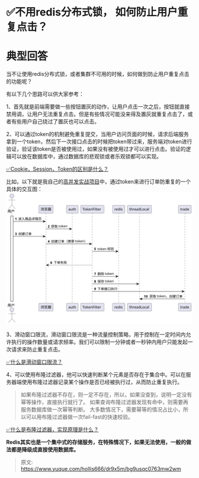 # ✅不用redis分布式锁， 如何防止用户重复点击？


# 典型回答

当不让使用redis分布式锁，或者集群不可用的时候，如何做到防止用户重复点击的功能呢？

有以下几个思路可以供大家参考：

1、首先就是前端需要做一些按钮置灰的动作，让用户点击一次之后，按钮就直接禁用调，让用户无法重复点击。但是有些情况可能没来得及置灰就重复点击了，或者有些用户自己绕过了置灰也可以点击。

2、可以通过token的机制避免重复提交，当用户访问页面的时候，请求后端服务拿到一个token，然后下一次接口点击的时候把token带过来，服务端对token进行验证，验证该token是否被使用过，如果没有被使用过才可以进行点击。验证的逻辑可以放在数据库中，通过数据库的悲观锁或者乐观锁都可以实现。

[✅Cookie，Session，Token的区别是什么？](https://www.yuque.com/hollis666/dr9x5m/chxc9y?view=doc_embed)

比如，以下就是我自己的[高并发实战项目](http://nfturbo.wiki/nfturbo/)中，通过token来进行订单防重复的一个具体的交互图：
![image.png](./img/qLZ2AGVY3K5N605s/1723718746190-1b0baf96-76fc-48dc-bec3-080280cde501-190447.svg)

3、滑动窗口限流，滑动窗口限流是一种流量控制策略，用于控制在一定时间内允许执行的操作数量或请求频率。我们可以限制一分钟或者一秒钟内用户只能发起一次请求来防止重复点击。

[✅什么是滑动窗口限流？](https://www.yuque.com/hollis666/dr9x5m/hvuigwzxls4qd3sy?view=doc_embed)

4、可以使用布隆过滤器，他可以快速判断某个元素是否存在于集合中。可以在服务器端使用布隆过滤器记录某个操作是否已经被执行过，从而防止重复执行。

> 如果布隆过滤器不存在，则一定不存在，所以，如果没查到，说明一定没有幂等操作，直接执行就行了。
> 如果查询布隆过滤器发现有命中，则需要再服务数据库做一次幂等判断。
> 大多数情况下，需要幂等的情况占比小，所以可以用布隆过滤器做一次fail-fast的快速校验。


[✅什么是布隆过滤器，实现原理是什么？](https://www.yuque.com/hollis666/dr9x5m/gp9ymie1n39uavah?view=doc_embed)

**Redis其实也是一个集中式的存储服务，在特殊情况下，如果无法使用，一般的做法都是降级成直接使用数据库。**


> 原文: <https://www.yuque.com/hollis666/dr9x5m/bg9usqc0763mw2wm>
